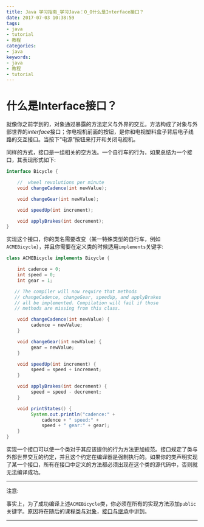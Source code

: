 ```yaml
---
title: Java 学习指南_学习Java：O_O什么是Interface接口？
date: 2017-07-03 10:38:59
tags: 
- java
- tutorial
- 教程
categories:
- java	
keywords:
- java
- 教程
- tutorial
---
```


# 什么是Interface接口？

就像你之前学到的，对象通过暴露的方法定义与外界的交互。方法构成了对象与外部世界的*interface*接口；你电视机前面的按钮，是你和电视塑料盒子背后电子线路的交互接口。当按下“电源”按钮来打开和关闭电视机。

同样的方式，接口是一组相关的空方法。一个自行车的行为，如果总结为一个接口，其表现形式如下:

<!--more-->

```java
interface Bicycle {

    //  wheel revolutions per minute
    void changeCadence(int newValue);

    void changeGear(int newValue);

    void speedUp(int increment);

    void applyBrakes(int decrement);
}
```

实现这个接口，你的类名需要改变（某一特殊类型的自行车，例如`ACMEBicycle`），并且你需要在定义类的时候适用`implements`关键字:

```java
class ACMEBicycle implements Bicycle {

    int cadence = 0;
    int speed = 0;
    int gear = 1;

   // The compiler will now require that methods
   // changeCadence, changeGear, speedUp, and applyBrakes
   // all be implemented. Compilation will fail if those
   // methods are missing from this class.

    void changeCadence(int newValue) {
         cadence = newValue;
    }

    void changeGear(int newValue) {
         gear = newValue;
    }

    void speedUp(int increment) {
         speed = speed + increment;   
    }

    void applyBrakes(int decrement) {
         speed = speed - decrement;
    }

    void printStates() {
         System.out.println("cadence:" +
             cadence + " speed:" + 
             speed + " gear:" + gear);
    }
}
```

实现一个接口可以使一个类对于其应该提供的行为方法更加规范。接口规定了类与外部世界交互的约定，并且这个约定在编译器是强制执行的。如果你的类声明实现了某一个接口，所有在接口中定义的方法都必须出现在这个类的源代码中，否则就无法编译成功。

------

注意:

事实上，为了成功编译上述`ACMEBicycle`类，你必须在所有的实现方法添加`public`关键字。原因将在随后的课程[类与对象]()，[接口与继承]()中讲到。

------
